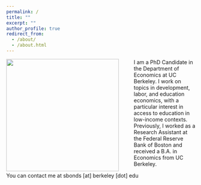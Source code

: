 ```yaml
---
permalink: /
title: ""
excerpt: ""
author_profile: true
redirect_from: 
  - /about/
  - /about.html
---
```


<img src="{{site.url}}/images/Bonds_photo.jpg" width="300" align="left" style="display: block; margin-right: 40px;" /> 

I am a PhD Candidate in the Department of Economics at UC Berkeley. I work on topics in development, labor, and education economics, with a particular interest in access to education in low-income contexts. Previously, I worked as a Research Assistant at the Federal Reserve Bank of Boston and received a B.A. in Economics from UC Berkeley.

You can contact me at sbonds [at] berkeley [dot] edu
